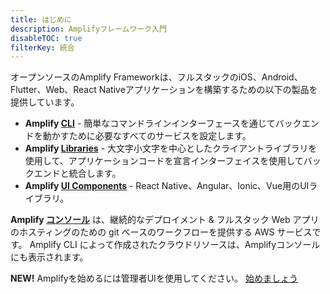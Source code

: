 ```yaml
---
title: はじめに
description: Amplifyフレームワーク入門
disableTOC: true
filterKey: 統合
---
```


オープンソースのAmplify Frameworkは、フルスタックのiOS、Android、Flutter、Web、React Nativeアプリケーションを構築するための以下の製品を提供しています。
- **Amplify [CLI](~/cli/cli.md)** - 簡単なコマンドラインインターフェースを通じてバックエンドを動かすために必要なすべてのサービスを設定します。
- **Amplify [Libraries](~/lib/lib.md)** - 大文字小文字を中心としたクライアントライブラリを使用して、アプリケーションコードを宣言インターフェイスを使用してバックエンドと統合します。
- **Amplify [UI Components](~/ui/ui.md)** - React Native、Angular、Ionic、Vue用のUIライブラリ。

**Amplify [コンソール](https://aws.amazon.com/amplify/console/)** は、継続的なデプロイメント & フルスタック Web アプリのホスティングのための git ベースのワークフローを提供する AWS サービスです。 Amplify CLI によって作成されたクラウドリソースは、Amplifyコンソールにも表示されます。

<inline-fragment integration="ios" src="~/start/getting-started/fragments/ios/build.md"></inline-fragment> <inline-fragment integration="android" src="~/start/getting-started/fragments/android/build.md"></inline-fragment> <inline-fragment integration="flutter" src="~/start/getting-started/fragments/flutter/build.md"></inline-fragment> <inline-fragment integration="js" src="~/start/getting-started/fragments/vanillajs/build.md"></inline-fragment> <inline-fragment integration="next" src="~/start/getting-started/fragments/next/build.md"></inline-fragment> <inline-fragment integration="react" src="~/start/getting-started/fragments/react/build.md"></inline-fragment> <inline-fragment integration="react-native" src="~/start/getting-started/fragments/reactnative/build.md"></inline-fragment> <inline-fragment integration="angular" src="~/start/getting-started/fragments/angular/build.md"></inline-fragment> <inline-fragment integration="ionic" src="~/start/getting-started/fragments/ionic/build.md"></inline-fragment> <inline-fragment integration="vue" src="~/start/getting-started/fragments/vue/build.md"></inline-fragment>

<inline-fragment integration="ios" src="~/start/getting-started/fragments/ios/build-footer.md"></inline-fragment> <inline-fragment integration="android" src="~/start/getting-started/fragments/android/build-footer.md"></inline-fragment> <inline-fragment integration="flutter" src="~/start/getting-started/fragments/flutter/build-footer.md"></inline-fragment> <inline-fragment integration="js" src="~/start/getting-started/fragments/common/build-footer.md"></inline-fragment> <inline-fragment integration="next" src="~/start/getting-started/fragments/common/build-footer.md"></inline-fragment> <inline-fragment integration="react" src="~/start/getting-started/fragments/common/build-footer.md"></inline-fragment> <inline-fragment integration="react-native" src="~/start/getting-started/fragments/common/build-footer.md"></inline-fragment> <inline-fragment integration="angular" src="~/start/getting-started/fragments/common/build-footer.md"></inline-fragment> <inline-fragment integration="ionic" src="~/start/getting-started/fragments/common/build-footer.md"></inline-fragment> <inline-fragment integration="vue" src="~/start/getting-started/fragments/common/build-footer.md"></inline-fragment>

**NEW!** Amplifyを始めるには管理者UIを使用してください。 [始めましょう](https://sandbox.amplifyapp.com/start#datastore)
